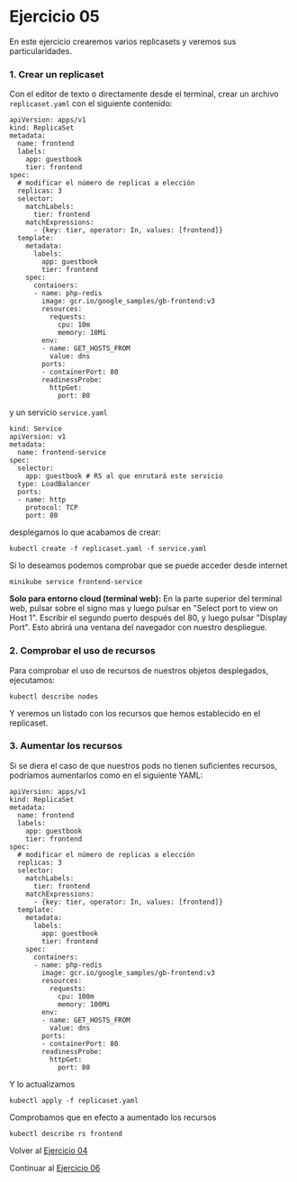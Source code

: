 # Ejercicio 05

En este ejercicio crearemos varios replicasets y veremos sus particularidades.

### 1. Crear un replicaset

Con el editor de texto o directamente desde el terminal, crear un archivo `replicaset.yaml` con el siguiente contenido:
```
apiVersion: apps/v1
kind: ReplicaSet
metadata:
  name: frontend
  labels:
    app: guestbook
    tier: frontend
spec:
  # modificar el número de replicas a elección
  replicas: 3
  selector:
    matchLabels:
      tier: frontend
    matchExpressions:
      - {key: tier, operator: In, values: [frontend]}
  template:
    metadata:
      labels:
        app: guestbook
        tier: frontend
    spec:
      containers:
      - name: php-redis
        image: gcr.io/google_samples/gb-frontend:v3
        resources:
          requests:
            cpu: 10m
            memory: 10Mi
        env:
        - name: GET_HOSTS_FROM
          value: dns
        ports:
        - containerPort: 80
        readinessProbe:
          httpGet:
            port: 80
```
y un servicio `service.yaml`
```
kind: Service
apiVersion: v1
metadata:
  name: frontend-service
spec:
  selector:
    app: guestbook # RS al que enrutará este servicio
  type: LoadBalancer
  ports:
  - name: http
    protocol: TCP
    port: 80
```
desplegamos lo que acabamos de crear:
```
kubectl create -f replicaset.yaml -f service.yaml
```
Si lo deseamos podemos comprobar que se puede acceder desde internet
```
minikube service frontend-service
```
**Solo para entorno cloud (terminal web):** En la parte superior del terminal web, pulsar sobre el signo mas y luego pulsar en "Select port to view on Host 1". Escribir el segundo puerto después del 80, y luego pulsar "Display Port". Esto abrirá una ventana del navegador con nuestro despliegue.

### 2. Comprobar el uso de recursos

Para comprobar el uso de recursos de nuestros objetos desplegados, ejecutamos:
```
kubectl describe nodes
```
Y veremos un listado con los recursos que hemos establecido en el replicaset.

### 3. Aumentar los recursos

Si se diera el caso de que nuestros pods no tienen suficientes recursos, podríamos aumentarlos como en el siguiente YAML:
```
apiVersion: apps/v1
kind: ReplicaSet
metadata:
  name: frontend
  labels:
    app: guestbook
    tier: frontend
spec:
  # modificar el número de replicas a elección
  replicas: 3
  selector:
    matchLabels:
      tier: frontend
    matchExpressions:
      - {key: tier, operator: In, values: [frontend]}
  template:
    metadata:
      labels:
        app: guestbook
        tier: frontend
    spec:
      containers:
      - name: php-redis
        image: gcr.io/google_samples/gb-frontend:v3
        resources:
          requests:
            cpu: 100m
            memory: 100Mi
        env:
        - name: GET_HOSTS_FROM
          value: dns
        ports:
        - containerPort: 80
        readinessProbe:
          httpGet:
            port: 80
```
Y lo actualizamos
```
kubectl apply -f replicaset.yaml
```
Comprobamos que en efecto a aumentado los recursos
```
kubectl describe rs frontend
```

Volver al [Ejercicio 04](../04%20Deployments/README.md)

Continuar al [Ejercicio 06](../06%20StatefulSets/README.md)